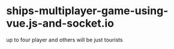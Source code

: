# ships-multiplayer-game-using-vue.js-and-socket.io

up to four player and others will be just tourists
